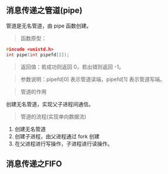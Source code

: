 ## 消息传递之管道(pipe)

管道是无名管道，由 pipe 函数创建。

> 函数原型：

```c
#incude <unistd.h>
int pipe(int pipefd[2]);
```

> 返回值：若成功则返回 0，若出错则返回 -1。

> 参数说明：pipefd[0] 表示管道读端，pipefd[1] 表示管道写端。

> 管道的作用

创建无名管道，实现父子进程间通信。

> 管道的流程(实现单向数据流)

1. 创建无名管道
2. 创建子进程，由父进程通过 fork 创建
3. 在父进程进行写操作，子进程进行读操作。

## 消息传递之FIFO
